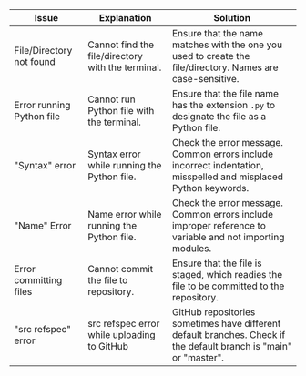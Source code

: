 | Issue                     | Explanation                                       | Solution                                                                                                          |
| ------------------------- | ------------------------------------------------- | ----------------------------------------------------------------------------------------------------------------- |
| File/Directory not found  | Cannot find the file/directory with the terminal. | Ensure that the name matches with the one you used to create the file/directory. Names are case-sensitive.        |
| Error running Python file | Cannot run Python file with the terminal.         | Ensure that the file name has the extension `.py` to designate the file as a Python file.                         |
| "Syntax" error            | Syntax error while running the Python file.       | Check the error message. Common errors include incorrect indentation, misspelled and misplaced Python keywords.   |
| "Name" Error              | Name error while running the Python file.         | Check the error message. Common errors include improper reference to variable and not importing modules.          |
| Error committing files    | Cannot commit the file to repository.             | Ensure that the file is staged, which readies the file to be committed to the repository.                         |
| "src refspec" error       | src refspec error while uploading to GitHub       | GitHub repositories sometimes have different default branches. Check if the default branch is "main" or "master". |
